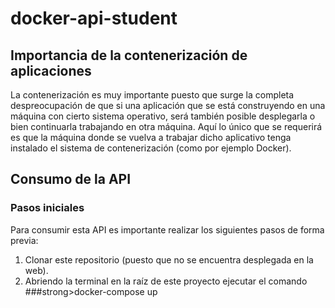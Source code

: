 # docker-api-student

## Importancia de la contenerización de aplicaciones

La contenerización es muy importante puesto que surge la completa despreocupación de que si una aplicación que se está construyendo en una máquina con cierto sistema operativo, 
será también posible desplegarla o bien continuarla trabajando en otra máquina. Aquí lo único que se requerirá es que la máquina donde se vuelva a trabajar dicho aplicativo
tenga instalado el sistema de contenerización (como por ejemplo Docker).

## Consumo de la API
### Pasos iniciales
Para consumir esta API es importante realizar los siguientes pasos de forma previa:
1. Clonar este repositorio (puesto que no se encuentra desplegada en la web).
2. Abriendo la terminal en la raíz de este proyecto ejecutar el comando ###strong>docker-compose up

###
